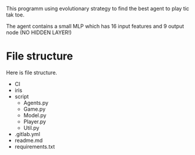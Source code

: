 This programm using evolutionary strategy to find the best agent to play tic tak toe.

The agent contains a small MLP which has 16 input features and 9 output node (NO HIDDEN LAYER!)

# File structure
Here is file structure.

- CI
- iris
- script
    - Agents.py
    - Game.py
    - Model.py
    - Player.py
    - Util.py 
- .gitlab.yml
- readme.md
- requirements.txt
